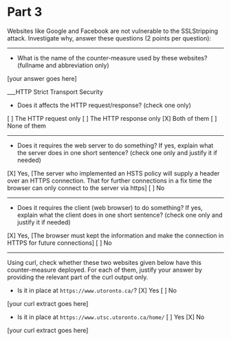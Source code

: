 # Part 3

Websites like Google and Facebook are not vulnerable to the SSLStripping attack. Investigate why, answer these questions (2 points per question):

___

- What is the name of the counter-measure used by these websites? (fullname and abbreviation only)

[your answer goes here]

___HTTP Strict Transport Security

- Does it affects the HTTP request/response? (check one only)

[ ] The HTTP request only
[ ] The HTTP response only
[X] Both of them
[ ] None of them

___

- Does it requires the web server to do something? If yes, explain what the server does in one short sentence? (check one only and justify it if needed)

[X] Yes, [The server who implemented an HSTS policy will supply a header over an HTTPS connection. That for further connections in a fix time the browser can only connect to the server via https]
[ ] No

___

- Does it requires the client (web browser) to do something? If yes, explain what the client does in one short sentence? (check one only and justify it if needed)

[X] Yes, [The browser must kept the information and make the connection in HTTPS for future connections]
[ ] No

___

Using curl, check whether these two websites given below have this counter-measure deployed. For each of them, justify your answer by providing the relevant part of the curl output only.

- Is it in place at `https://www.utoronto.ca/`?
[X] Yes
[ ] No

[your curl extract goes here]

- Is it in place at `https://www.utsc.utoronto.ca/home/`
[ ] Yes
[X] No

[your curl extract goes here]



